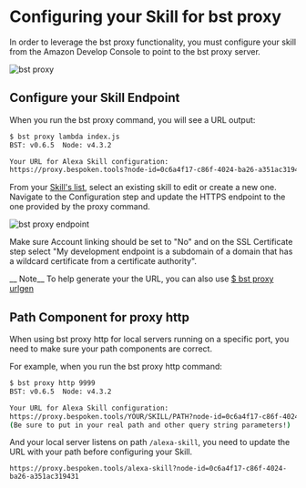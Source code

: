 # Configuring your Skill for bst proxy

In order to leverage the bst proxy functionality, you must configure your skill from the Amazon Develop Console to point to the bst proxy server.

![bst proxy](https://bespoken.tools/assets/bst-proxy-flow.gif)

## Configure your Skill Endpoint ###

When you run the bst proxy command, you will see a URL output:

```bash
$ bst proxy lambda index.js
BST: v0.6.5  Node: v4.3.2

Your URL for Alexa Skill configuration:
https://proxy.bespoken.tools?node-id=0c6a4f17-c86f-4024-ba26-a351ac319431
```

From your [Skill's list](https://developer.amazon.com/edw/home.html#/skills/list), select an existing skill to edit or create a new one.  Navigate to the Configuration step and update the HTTPS endpoint to the one provided by the proxy command.

![bst proxy endpoint](https://bespoken.tools/assets/posts/introducing-bst-proxy-for-alexa-skills/configure-skill.gif)

Make sure Account linking should be set to "No" and on the SSL Certificate step select "My development endpoint is a subdomain of a domain that has a wildcard certificate from a certificate authority".



__ Note__ To help generate your the URL, you can also use [$ bst proxy urlgen](https://github.com/bespoken/bst#-proxy-urlgen)


## Path Component for proxy http

When using bst proxy http for local servers running on a specific port, you need to make sure your path components are correct.

For example, when you run the bst proxy http command:

```bash
$ bst proxy http 9999
BST: v0.6.5  Node: v4.3.2

Your URL for Alexa Skill configuration:
https://proxy.bespoken.tools/YOUR/SKILL/PATH?node-id=0c6a4f17-c86f-4024-ba26-a351ac319431
(Be sure to put in your real path and other query string parameters!)
```

And your local server listens on path `/alexa-skill`, you need to update the URL with your path before configuring your Skill.

```
https://proxy.bespoken.tools/alexa-skill?node-id=0c6a4f17-c86f-4024-ba26-a351ac319431
```
